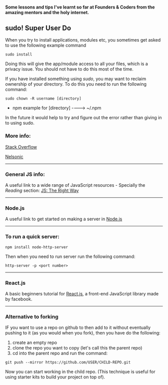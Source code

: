 #### Some lessons and tips I've learnt so far at Founders & Coders from the amazing mentors and the holy internet.


## sudo! Super User Do

When you try to install applications, modules etc, you sometimes get asked to use the following example command
```
sudo install
```
Doing this will give the app/module access to all your files, which is a privacy issue. You should not have to do this most of the time. 

If you have installed something using *sudo*, you may want to reclaim ownership of your directory. To do this you need to run the following command:
```
sudo chown -R username [directory]
```

* npm example for [directory] ----> ~/.npm

In the future it would help to try and figure out the error rather than giving in to using sudo. 

### More info:
[Stack Overflow](http://stackoverflow.com/questions/16151018/npm-throws-error-without-sudo/16151707#16151707)

[Nelsonic](https://github.com/nelsonic)


--------
### General JS info:
A useful link to a wide range of JavaScript resources - Specially the *Reading* section:
[JS: The Right Way](http://jstherightway.org/#reading)

--------
### Node.js
A useful link to get started on making a server in [Node.js](http://blog.kevinchisholm.com/javascript/node-js/making-a-simple-http-server-with-node-js-part-ii/)


--------
### To run a quick server:

```
npm install node-http-server
```
Then when you need to run server run the following command:

```
http-server -p <port number>
```

--------

### React.js
A basic beginners tutorial for [React.js](https://scotch.io/tutorials/learning-react-getting-started-and-concepts), a front-end JavaScript library made by facebook.


-------
### Alternative to forking

IF you want to use a repo on github to then add to it without eventually pushing to it (as you would when you fork), then you have do the following: 

1. create an empty repo 
2. clone the repo you want to copy (let's call this the parent repo)
3. cd into the parent repo and run the command:

```
git push --mirror https://github.com/USER/CHILD-REPO.git
```
Now you can start working in the child repo. (This technique is useful for using starter kits to build your project on top of).
